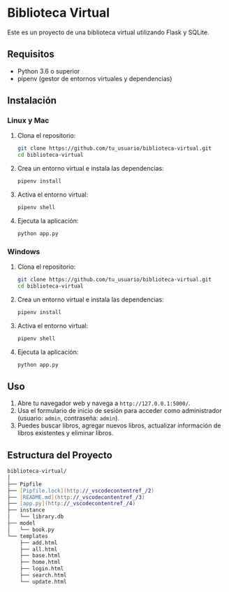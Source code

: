 # Biblioteca Virtual

Este es un proyecto de una biblioteca virtual utilizando Flask y SQLite.

## Requisitos

- Python 3.6 o superior
- pipenv (gestor de entornos virtuales y dependencias)

## Instalación

### Linux y Mac

1. Clona el repositorio:
    ```bash
    git clone https://github.com/tu_usuario/biblioteca-virtual.git
    cd biblioteca-virtual
    ```

2. Crea un entorno virtual e instala las dependencias:
    ```bash
    pipenv install
    ```

3. Activa el entorno virtual:
    ```bash
    pipenv shell
    ```

4. Ejecuta la aplicación:
    ```bash
    python app.py
    ```

### Windows

1. Clona el repositorio:
    ```bash
    git clone https://github.com/tu_usuario/biblioteca-virtual.git
    cd biblioteca-virtual
    ```

2. Crea un entorno virtual e instala las dependencias:
    ```bash
    pipenv install
    ```

3. Activa el entorno virtual:
    ```bash
    pipenv shell
    ```

4. Ejecuta la aplicación:
    ```bash
    python app.py
    ```

## Uso

1. Abre tu navegador web y navega a `http://127.0.0.1:5000/`.
2. Usa el formulario de inicio de sesión para acceder como administrador (usuario: `admin`, contraseña: `admin`).
3. Puedes buscar libros, agregar nuevos libros, actualizar información de libros existentes y eliminar libros.

## Estructura del Proyecto

```zsh
biblioteca-virtual/
│
├── Pipfile
├── [Pipfile.lock](http://_vscodecontentref_/2)
├── [README.md](http://_vscodecontentref_/3)
├── [app.py](http://_vscodecontentref_/4)
├── instance
│   └── library.db
├── model
│   └── book.py
└── templates
    ├── add.html
    ├── all.html
    ├── base.html
    ├── home.html
    ├── login.html
    ├── search.html
    └── update.html